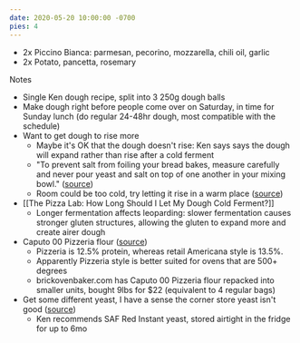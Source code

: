 ```yaml
---
date: 2020-05-20 10:00:00 -0700
pies: 4
---
```

- 2x Piccino Bianca: parmesan, pecorino, mozzarella, chili oil, garlic
- 2x Potato, pancetta, rosemary

Notes
- Single Ken dough recipe, split into 3 250g dough balls
- Make dough right before people come over on Saturday, in time for Sunday lunch (do regular 24-48hr dough, most compatible with the schedule)
- Want to get dough to rise more
    - Maybe it's OK that the dough doesn't rise: Ken says says the dough will expand rather than rise after a cold ferment
    - "To prevent salt from foiling your bread bakes, measure carefully and never pour yeast and salt on top of one another in your mixing bowl." ([source](https://www.tasteofhome.com/article/9-reasons-your-bread-isnt-rising-and-what-to-do-about-it/))
    - Room could be too cold, try letting it rise in a warm place ([source](https://www.motherearthnews.com/real-food/why-your-bread-dough-doesnt-rise-zbcz1503))
- [[The Pizza Lab: How Long Should I Let My Dough Cold Ferment?]]
    - Longer fermentation affects leoparding: slower fermentation causes stronger gluten structures, allowing the gluten to expand more and create airer dough
- Caputo 00 Pizzeria flour ([source](https://brickovenbaker.com/pages/information-about-caputo-flours))
    - Pizzeria is 12.5% protein, whereas retail Americana style is 13.5%. 
    - Apparently Pizzeria style is better suited for ovens that are 500+ degrees 
    - brickovenbaker.com has Caputo 00 Pizzeria flour repacked into smaller units, bought 9lbs for $22 (equivalent to 4 regular bags)
- Get some different yeast, I have a sense the corner store yeast isn't good ([source](https://www.boschmixers.com/blog/why-your-bread-dough-isnt-rising/))
    - Ken recommends SAF Red Instant yeast, stored airtight in the fridge for up to 6mo


